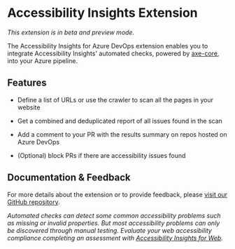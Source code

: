 <!--
Copyright (c) Microsoft Corporation. All rights reserved.
Licensed under the MIT License.
-->

# Accessibility Insights Extension

_This extension is in beta and preview mode._

The Accessibility Insights for Azure DevOps extension enables you to integrate Accessibility Insights' automated checks, powered by [axe-core](https://github.com/dequelabs/axe-core), into your Azure pipeline.

## Features

-   Define a list of URLs or use the crawler to scan all the pages in your website

-   Get a combined and deduplicated report of all issues found in the scan

-   Add a comment to your PR with the results summary on repos hosted on Azure DevOps

-   (Optional) block PRs if there are accessibility issues found

## Documentation & Feedback

For more details about the extension or to provide feedback, please [visit our GitHub repository](https://github.com/microsoft/accessibility-insights-action).

_Automated checks can detect some common accessibility problems such as missing or invalid properties. But most accessibility problems can only be discovered through manual testing. Evaluate your web accessibility compliance completing an assessment with [Accessibility Insights for Web](https://accessibilityinsights.io/docs/en/web/overview/)._
